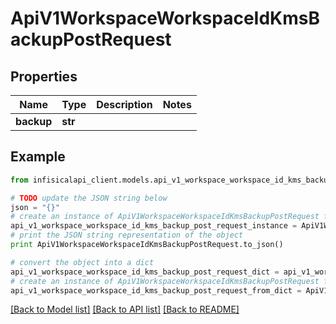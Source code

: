 # ApiV1WorkspaceWorkspaceIdKmsBackupPostRequest


## Properties
Name | Type | Description | Notes
------------ | ------------- | ------------- | -------------
**backup** | **str** |  | 

## Example

```python
from infisicalapi_client.models.api_v1_workspace_workspace_id_kms_backup_post_request import ApiV1WorkspaceWorkspaceIdKmsBackupPostRequest

# TODO update the JSON string below
json = "{}"
# create an instance of ApiV1WorkspaceWorkspaceIdKmsBackupPostRequest from a JSON string
api_v1_workspace_workspace_id_kms_backup_post_request_instance = ApiV1WorkspaceWorkspaceIdKmsBackupPostRequest.from_json(json)
# print the JSON string representation of the object
print ApiV1WorkspaceWorkspaceIdKmsBackupPostRequest.to_json()

# convert the object into a dict
api_v1_workspace_workspace_id_kms_backup_post_request_dict = api_v1_workspace_workspace_id_kms_backup_post_request_instance.to_dict()
# create an instance of ApiV1WorkspaceWorkspaceIdKmsBackupPostRequest from a dict
api_v1_workspace_workspace_id_kms_backup_post_request_from_dict = ApiV1WorkspaceWorkspaceIdKmsBackupPostRequest.from_dict(api_v1_workspace_workspace_id_kms_backup_post_request_dict)
```
[[Back to Model list]](../README.md#documentation-for-models) [[Back to API list]](../README.md#documentation-for-api-endpoints) [[Back to README]](../README.md)


